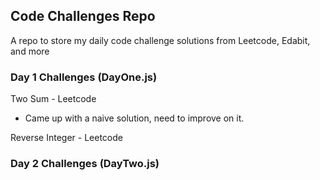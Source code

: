 ## Code Challenges Repo

A repo to store my daily code challenge solutions from Leetcode, Edabit, and more

### Day 1 Challenges (DayOne.js)

Two Sum - Leetcode

 - Came up with a naive solution, need to improve on it.

Reverse Integer - Leetcode

### Day 2 Challenges (DayTwo.js)

